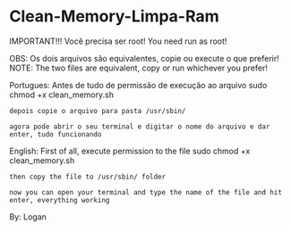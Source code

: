 # Clean-Memory-Limpa-Ram
IMPORTANT!!!
Você precisa ser root!
You need run as root!

OBS: Os dois arquivos são equivalentes, copie ou execute o que preferir!
NOTE: The two files are equivalent, copy or run whichever you prefer!

Portugues:
	Antes de tudo de permissão de execução ao arquivo
	sudo chmod +x clean_memory.sh

	depois copie o arquivo para pasta /usr/sbin/

	agora pode abrir o seu terminal e digitar o nome do arquivo e dar enter, tudo funcionando

English:
	First of all, execute permission to the file
	sudo chmod +x clean_memory.sh

	then copy the file to /usr/sbin/ folder

	now you can open your terminal and type the name of the file and hit enter, everything working 

By: Logan
